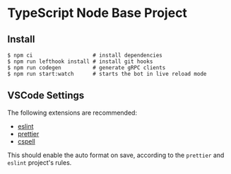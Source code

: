# TypeScript Node Base Project

## Install

    $ npm ci                   # install dependencies
    $ npm run lefthook install # install git hooks
    $ npm run codegen          # generate gRPC clients
    $ npm run start:watch      # starts the bot in live reload mode

## VSCode Settings

The following extensions are recommended:

- [eslint](https://marketplace.visualstudio.com/items?itemName=dbaeumer.vscode-eslint)
- [prettier](https://marketplace.visualstudio.com/items?itemName=esbenp.prettier-vscode)
- [cspell](https://marketplace.visualstudio.com/items?itemName=streetsidesoftware.code-spell-checker)

This should enable the auto format on save, according to the `prettier` and `eslint` project's rules.
